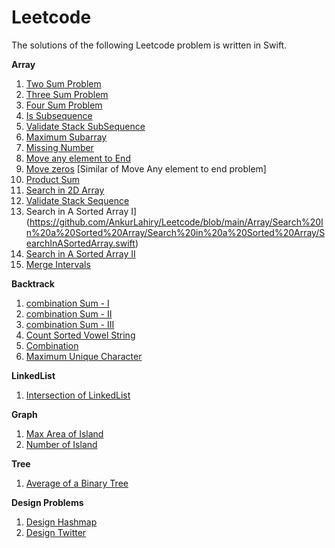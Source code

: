 # Leetcode

The solutions of the following Leetcode problem is written in Swift.

**Array**

1) [Two Sum Problem](https://leetcode.com/problems/two-sum/)
2) [Three Sum Problem](https://leetcode.com/problems/3sum/)
3) [Four Sum Problem](https://github.com/AnkurLahiry/Leetcode/blob/main/Array/Four%20Sum%20Problem/FourSumProblem.swift)
4) [Is Subsequence](https://github.com/AnkurLahiry/Leetcode/blob/main/Array/Is%20Subsequence/IsSubsequence.swift)
5) [Validate Stack SubSequence](https://leetcode.com/problems/validate-stack-sequences/)
6) [Maximum Subarray](https://github.com/AnkurLahiry/Leetcode/blob/main/Array/Maximum%20Sub%20Array/MaximumSubArray.swift)
7) [Missing Number](https://github.com/AnkurLahiry/Leetcode/blob/main/Array/Missing%20Number/MissingNumber.swift)
8) [Move any element to End](https://github.com/AnkurLahiry/Leetcode/blob/main/Array/Move%20Element/MoveElemetToEnd.swift)
9) [Move zeros](https://github.com/AnkurLahiry/Leetcode/blob/main/Array/Move%20Element/MoveZeros.swift) [Similar of Move Any element to end problem]
10) [Product Sum](https://github.com/AnkurLahiry/Leetcode/blob/main/Array/Product%20Sum/ProductSum.swift)
11) [Search in 2D Array](https://github.com/AnkurLahiry/Leetcode/blob/main/Array/Search%202D%20Array/SearchIn2DArray.swift)
12) [Validate Stack Sequence](https://github.com/AnkurLahiry/Leetcode/blob/main/Array/Validate%20Stack%20Sequence/ValidateStackSequence.swift)
13) Search in A Sorted Array I](https://github.com/AnkurLahiry/Leetcode/blob/main/Array/Search%20In%20a%20Sorted%20Array/Search%20in%20a%20Sorted%20Array/SearchInASortedArray.swift)
14) [Search in A Sorted Array II](https://github.com/AnkurLahiry/Leetcode/blob/main/Array/Search%20In%20a%20Sorted%20Array/Search%20A%20Sorted%20Rotated%20Array/SearchInARotatedArray.swift)
15) [Merge Intervals](https://github.com/AnkurLahiry/Leetcode/blob/main/Array/Intervals/Merge%20Intervals/MergeIntervals.swift)

**Backtrack**
1) [combination Sum - I](https://github.com/AnkurLahiry/Leetcode/blob/main/Backtrack/Combination%20Sum/CombinationSum-I.swift)
2) [combination Sum - II](https://github.com/AnkurLahiry/Leetcode/blob/main/Backtrack/Combination%20Sum/CombinationSum-II.swift)
3) [combination Sum - III](https://github.com/AnkurLahiry/Leetcode/blob/main/Backtrack/Combination%20Sum/CombinationSum-III.swift)
4) [Count Sorted Vowel String](https://github.com/AnkurLahiry/Leetcode/blob/main/Backtrack/Count%20Sorted%20Vowel/CountSortedVowel.swift)
5) [Combination](https://github.com/AnkurLahiry/Leetcode/blob/main/Backtrack/Combine/Combine.swift)
6) [Maximum Unique Character](https://github.com/AnkurLahiry/Leetcode/blob/main/Backtrack/MaximumUniqueCharacters/MaximumUniqueCharacter.swift)

**LinkedList**
1) [Intersection of LinkedList](https://github.com/AnkurLahiry/Leetcode/blob/main/Linked%20List/Intersection_two_linkedlist.swift)

**Graph**
1) [Max Area of Island](https://github.com/AnkurLahiry/Leetcode/blob/main/Graph/Island/MaxAreaOfisland.swift)
2) [Number of Island](https://github.com/AnkurLahiry/Leetcode/blob/main/Graph/Island/NumberOfIsland.swift)


**Tree**
1) [Average of a Binary Tree](https://github.com/AnkurLahiry/Leetcode/blob/main/Tree/Average%20Of%20Binary%20Trees/AverageBinaryTree.swift)

**Design Problems**
1) [Design Hashmap](https://github.com/AnkurLahiry/Leetcode/blob/main/Design%20Problems/Design%20HashMap/DesignHashmap.swift)
2) [Design Twitter](https://github.com/AnkurLahiry/Leetcode/blob/main/Design%20Problems/Design%20Twitter/DesignTwitter.swift)

